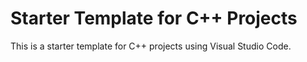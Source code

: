 # Starter Template for C++ Projects

This is a starter template for C++ projects using Visual Studio Code.